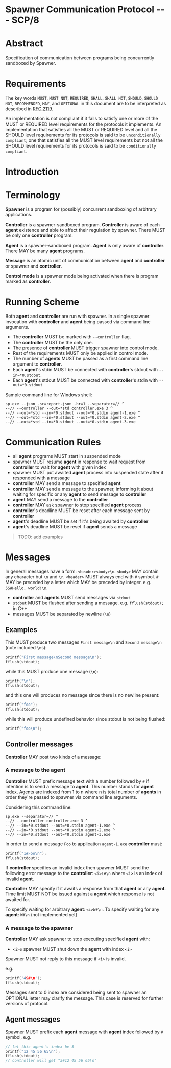 # Spawner Communication Protocol --- SCP/8

# Abstract

Specification of communication between programs being concurrently sandboxed by Spawner.

# Requirements

The key words `MUST`, `MUST NOT`, `REQUIRED`, `SHALL`, `SHALL NOT`, `SHOULD`,
`SHOULD NOT`, `RECOMMENDED`, `MAY`, and `OPTIONAL` in this document are to be
interpreted as described in [RFC 2119](https://tools.ietf.org/html/rfc2119).

An implementation is not compliant if it fails to satisfy one or more of the
MUST or REQUIRED level requirements for the protocols it implements. An
implementation that satisfies all the MUST or REQUIRED level and all the SHOULD
level requirements for its protocols is said to be `unconditionally compliant`;
one that satisfies all the MUST level requirements but not all the SHOULD level
requirements for its protocols is said to be `conditionally compliant`.

# Introduction

# Terminology

__Spawner__ is a program for (possibly) concurrent sandboxing of arbitrary applications.

__Controller__ is a spawner-sandboxed program. __Controller__ is aware of each __agent__ existence and able to affect their regulation by spawner. There MUST be only one __controller__ program.

__Agent__ is a spawner-sandboxed program. __Agent__ is only aware of __controller__. There MAY be many __agent__ programs.

__Message__ is an atomic unit of communication between __agent__ and __controller__ or spawner and __controller__.

__Control mode__ is a spawner mode being activated when there is program marked as __controller__.

# Running Scheme

Both __agent__ and __controller__ are run with spawner. In a single spawner invocation with __controller__ and __agent__ being passed via command line arguments.
- The __controller__ MUST be marked with `--controller` flag.
- The __controller__ MUST be the only one.
- The presence of __controller__ MUST trigger spawner into control mode.
- Rest of the requirements MUST only be applied in control mode.
- The number of __agents__ MUST be passed as a first command line argument to __controller__.
- Each __agent__'s stdin MUST be connected with __controller__'s stdout with `--in=*0.stdout`.
- Each __agent__'s stdout MUST be connected with __controller__'s stdin with `--out=*0.stdout`

Sample command line for Windows shell:

```winbatch
sp.exe --json -sr=report.json -hr=1 --separator=// ^
--// --controller --out=*std controller.exe 3 ^
--// --out=*std --in=*0.stdout --out=*0.stdin agent-1.exe ^
--// --out=*std --in=*0.stdout --out=*0.stdin agent-2.exe ^
--// --out=*std --in=*0.stdout --out=*0.stdin agent-3.exe
```

# Communication Rules

- all __agent__ programs MUST start in suspended mode
- spawner MUST resume __agent__ in response to wait request from __controller__ to wait for __agent__ with given index
- spawner MUST put awaited __agent__ process into suspended state after it responded with a message
- __controller__ MAY send a message to specified __agent__
- __controller__ MAY send a message to the spawner, informing it about waiting for specific or any __agent__ to send message to __controller__
- __agent__ MAY send a message to the __controller__
- __controller__ MAY ask spawner to stop specified __agent__ process
- __controller__'s deadline MUST be reset after each message sent by __controller__
- __agent__'s deadline MUST be set if it's being awaited by __controller__
- __agent__'s deadline MUST be reset if __agent__ sends a message

>TODO: add examples

# Messages

In general messages have a form: `<header><body>\n`. `<body>` MAY contain any character but `\n` and `\r`. `<header>` MUST always end with `#` symbol. `#` MAY be preceded by a letter which MAY be preceded by integer. e.g. `5S#Hello, world!\n`.

- __controller__ and __agents__ MUST send messages via `stdout`
- `stdout` MUST be flushed after sending a message. e.g. `fflush(stdout);` in C++
- messages MUST be separated by newline (`\n`)

## Examples

This MUST produce two messages `First message\n` and `Second message\n` (note included `\n`s):
```C++
printf("First message\nSecond message\n");
fflush(stdout);
```

while this MUST produce one message (`\n`):
```C++
printf("\n");
fflush(stdout);
```

and this one will produces no message since there is no newline present:
```C++
printf("foo");
fflush(stdout);
```

while this will produce undefined behavior since stdout is not being flushed:
```C++
printf("foo\n");
```

## Controller messages

__Controller__ MAY post two kinds of a message:

### A message to the __agent__

__Controller__ MUST prefix message text with a number followed by `#` if intention is to send a message to __agent__. This number stands for __agent__ index. Agents are indexed from 1 to n where n is total number of __agents__ in order they're passed to spawner via command line arguments.

Considering this command line:

```winbatch
sp.exe --separator=// ^
--// --controller controller.exe 3 ^
--// --in=*0.stdout --out=*0.stdin agent-1.exe ^
--// --in=*0.stdout --out=*0.stdin agent-2.exe ^
--// --in=*0.stdout --out=*0.stdin agent-3.exe
```

In order to send a message `Foo` to application `agent-1.exe` __controller__ must:
```C++
printf("1#Foo\n");
fflush(stdout);
```

If __controller__ specifies an invalid index then spawner MUST send the following error message to the __controller__: `<i>I#\n` where `<i>` is an index of invalid __agent__.

__Controller__ MAY specify if it awaits a response from that __agent__ or any __agent__. Time limit MUST NOT be issued against a __agent__ which response is not awaited for.

To specify waiting for arbitrary __agent__: `<i>W#\n`.
To specify waiting for any __agent__: `W#\n` (not implemented yet)

### A message to the spawner

__Controller__ MAY ask spawner to stop executing specified __agent__ with:

- `<i>S` spawner MUST shut down the __agent__ with index `<i>`

Spawner MUST not reply to this message if `<i>` is invalid.

e.g.
```C++
printf('4S#\n');
fflush(stdout);
```

Messages sent to 0 index are considered being sent to spawner an OPTIONAL letter may clarify the message. This case is reserved for further versions of protocol.

## Agent messages

Spawner MUST prefix each __agent__ message with __agent__ index followed by `#` symbol, e.g.
```C++
// let this agent's index be 3
printf("12 45 56 65\n");
fflush(stdout);
// controller will get "3#12 45 56 65\n"
```
